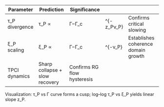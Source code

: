 | Parameter      | Prediction                     | Significance                |            |                                     |
| -------------- | ------------------------------ | --------------------------- | ---------- | ----------------------------------- |
| τ_P divergence | τ_P ∝                          | Γ−Γ_c                       | ^{-z_Pν_P} | Confirms critical slowing           |
| ξ_P scaling    | ξ_P ∝                          | Γ−Γ_c                       | ^{-ν_P}    | Establishes coherence domain growth |
| TPCI dynamics  | Sharp collapse + slow recovery | Confirms RG flow hysteresis |            |                                     |

Visualization: τ_P vs Γ curve forms a cusp; log–log τ_P vs ξ_P yields linear slope z_P.
